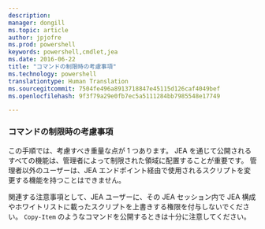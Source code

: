 ```yaml
---
description: 
manager: dongill
ms.topic: article
author: jpjofre
ms.prod: powershell
keywords: powershell,cmdlet,jea
ms.date: 2016-06-22
title: "コマンドの制限時の考慮事項"
ms.technology: powershell
translationtype: Human Translation
ms.sourcegitcommit: 7504fe496a8913718847e45115d126caf4049bef
ms.openlocfilehash: 9f3f79a29e0fb7ec5a5111284bb7985548e17749

---
```


### コマンドの制限時の考慮事項
この手順では、考慮すべき重量な点が 1 つあります。
JEA を通じて公開されるすべての機能は、管理者によって制限された領域に配置することが重要です。
管理者以外のユーザーは、JEA エンドポイント経由で使用されるスクリプトを変更する機能を持つことはできません。

関連する注意事項として、JEA ユーザーに、その JEA セッション内で JEA 構成やホワイトリストに載ったスクリプトを上書きする権限を付与しないでください。
`Copy-Item` のようなコマンドを公開するときは十分に注意してください。




<!--HONumber=Jul16_HO1-->


